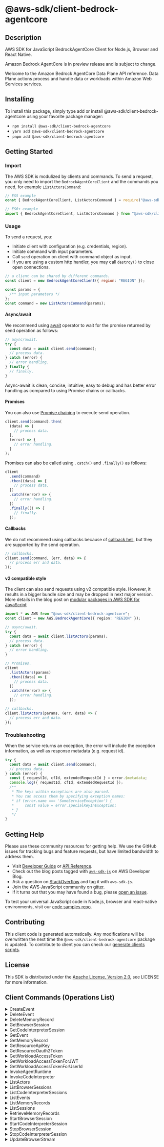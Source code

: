 <!-- generated file, do not edit directly -->

# @aws-sdk/client-bedrock-agentcore

## Description

AWS SDK for JavaScript BedrockAgentCore Client for Node.js, Browser and React Native.

<note> <p>Amazon Bedrock AgentCore is in preview release and is subject to change.</p> </note> <p>Welcome to the Amazon Bedrock AgentCore Data Plane API reference. Data Plane actions process and handle data or workloads within Amazon Web Services services. </p>

## Installing

To install this package, simply type add or install @aws-sdk/client-bedrock-agentcore
using your favorite package manager:

- `npm install @aws-sdk/client-bedrock-agentcore`
- `yarn add @aws-sdk/client-bedrock-agentcore`
- `pnpm add @aws-sdk/client-bedrock-agentcore`

## Getting Started

### Import

The AWS SDK is modulized by clients and commands.
To send a request, you only need to import the `BedrockAgentCoreClient` and
the commands you need, for example `ListActorsCommand`:

```js
// ES5 example
const { BedrockAgentCoreClient, ListActorsCommand } = require("@aws-sdk/client-bedrock-agentcore");
```

```ts
// ES6+ example
import { BedrockAgentCoreClient, ListActorsCommand } from "@aws-sdk/client-bedrock-agentcore";
```

### Usage

To send a request, you:

- Initiate client with configuration (e.g. credentials, region).
- Initiate command with input parameters.
- Call `send` operation on client with command object as input.
- If you are using a custom http handler, you may call `destroy()` to close open connections.

```js
// a client can be shared by different commands.
const client = new BedrockAgentCoreClient({ region: "REGION" });

const params = {
  /** input parameters */
};
const command = new ListActorsCommand(params);
```

#### Async/await

We recommend using [await](https://developer.mozilla.org/en-US/docs/Web/JavaScript/Reference/Operators/await)
operator to wait for the promise returned by send operation as follows:

```js
// async/await.
try {
  const data = await client.send(command);
  // process data.
} catch (error) {
  // error handling.
} finally {
  // finally.
}
```

Async-await is clean, concise, intuitive, easy to debug and has better error handling
as compared to using Promise chains or callbacks.

#### Promises

You can also use [Promise chaining](https://developer.mozilla.org/en-US/docs/Web/JavaScript/Guide/Using_promises#chaining)
to execute send operation.

```js
client.send(command).then(
  (data) => {
    // process data.
  },
  (error) => {
    // error handling.
  }
);
```

Promises can also be called using `.catch()` and `.finally()` as follows:

```js
client
  .send(command)
  .then((data) => {
    // process data.
  })
  .catch((error) => {
    // error handling.
  })
  .finally(() => {
    // finally.
  });
```

#### Callbacks

We do not recommend using callbacks because of [callback hell](http://callbackhell.com/),
but they are supported by the send operation.

```js
// callbacks.
client.send(command, (err, data) => {
  // process err and data.
});
```

#### v2 compatible style

The client can also send requests using v2 compatible style.
However, it results in a bigger bundle size and may be dropped in next major version. More details in the blog post
on [modular packages in AWS SDK for JavaScript](https://aws.amazon.com/blogs/developer/modular-packages-in-aws-sdk-for-javascript/)

```ts
import * as AWS from "@aws-sdk/client-bedrock-agentcore";
const client = new AWS.BedrockAgentCore({ region: "REGION" });

// async/await.
try {
  const data = await client.listActors(params);
  // process data.
} catch (error) {
  // error handling.
}

// Promises.
client
  .listActors(params)
  .then((data) => {
    // process data.
  })
  .catch((error) => {
    // error handling.
  });

// callbacks.
client.listActors(params, (err, data) => {
  // process err and data.
});
```

### Troubleshooting

When the service returns an exception, the error will include the exception information,
as well as response metadata (e.g. request id).

```js
try {
  const data = await client.send(command);
  // process data.
} catch (error) {
  const { requestId, cfId, extendedRequestId } = error.$metadata;
  console.log({ requestId, cfId, extendedRequestId });
  /**
   * The keys within exceptions are also parsed.
   * You can access them by specifying exception names:
   * if (error.name === 'SomeServiceException') {
   *     const value = error.specialKeyInException;
   * }
   */
}
```

## Getting Help

Please use these community resources for getting help.
We use the GitHub issues for tracking bugs and feature requests, but have limited bandwidth to address them.

- Visit [Developer Guide](https://docs.aws.amazon.com/sdk-for-javascript/v3/developer-guide/welcome.html)
  or [API Reference](https://docs.aws.amazon.com/AWSJavaScriptSDK/v3/latest/index.html).
- Check out the blog posts tagged with [`aws-sdk-js`](https://aws.amazon.com/blogs/developer/tag/aws-sdk-js/)
  on AWS Developer Blog.
- Ask a question on [StackOverflow](https://stackoverflow.com/questions/tagged/aws-sdk-js) and tag it with `aws-sdk-js`.
- Join the AWS JavaScript community on [gitter](https://gitter.im/aws/aws-sdk-js-v3).
- If it turns out that you may have found a bug, please [open an issue](https://github.com/aws/aws-sdk-js-v3/issues/new/choose).

To test your universal JavaScript code in Node.js, browser and react-native environments,
visit our [code samples repo](https://github.com/aws-samples/aws-sdk-js-tests).

## Contributing

This client code is generated automatically. Any modifications will be overwritten the next time the `@aws-sdk/client-bedrock-agentcore` package is updated.
To contribute to client you can check our [generate clients scripts](https://github.com/aws/aws-sdk-js-v3/tree/main/scripts/generate-clients).

## License

This SDK is distributed under the
[Apache License, Version 2.0](http://www.apache.org/licenses/LICENSE-2.0),
see LICENSE for more information.

## Client Commands (Operations List)

<details>
<summary>
CreateEvent
</summary>

[Command API Reference](https://docs.aws.amazon.com/AWSJavaScriptSDK/v3/latest/client/bedrock-agentcore/command/CreateEventCommand/) / [Input](https://docs.aws.amazon.com/AWSJavaScriptSDK/v3/latest/Package/-aws-sdk-client-bedrock-agentcore/Interface/CreateEventCommandInput/) / [Output](https://docs.aws.amazon.com/AWSJavaScriptSDK/v3/latest/Package/-aws-sdk-client-bedrock-agentcore/Interface/CreateEventCommandOutput/)

</details>
<details>
<summary>
DeleteEvent
</summary>

[Command API Reference](https://docs.aws.amazon.com/AWSJavaScriptSDK/v3/latest/client/bedrock-agentcore/command/DeleteEventCommand/) / [Input](https://docs.aws.amazon.com/AWSJavaScriptSDK/v3/latest/Package/-aws-sdk-client-bedrock-agentcore/Interface/DeleteEventCommandInput/) / [Output](https://docs.aws.amazon.com/AWSJavaScriptSDK/v3/latest/Package/-aws-sdk-client-bedrock-agentcore/Interface/DeleteEventCommandOutput/)

</details>
<details>
<summary>
DeleteMemoryRecord
</summary>

[Command API Reference](https://docs.aws.amazon.com/AWSJavaScriptSDK/v3/latest/client/bedrock-agentcore/command/DeleteMemoryRecordCommand/) / [Input](https://docs.aws.amazon.com/AWSJavaScriptSDK/v3/latest/Package/-aws-sdk-client-bedrock-agentcore/Interface/DeleteMemoryRecordCommandInput/) / [Output](https://docs.aws.amazon.com/AWSJavaScriptSDK/v3/latest/Package/-aws-sdk-client-bedrock-agentcore/Interface/DeleteMemoryRecordCommandOutput/)

</details>
<details>
<summary>
GetBrowserSession
</summary>

[Command API Reference](https://docs.aws.amazon.com/AWSJavaScriptSDK/v3/latest/client/bedrock-agentcore/command/GetBrowserSessionCommand/) / [Input](https://docs.aws.amazon.com/AWSJavaScriptSDK/v3/latest/Package/-aws-sdk-client-bedrock-agentcore/Interface/GetBrowserSessionCommandInput/) / [Output](https://docs.aws.amazon.com/AWSJavaScriptSDK/v3/latest/Package/-aws-sdk-client-bedrock-agentcore/Interface/GetBrowserSessionCommandOutput/)

</details>
<details>
<summary>
GetCodeInterpreterSession
</summary>

[Command API Reference](https://docs.aws.amazon.com/AWSJavaScriptSDK/v3/latest/client/bedrock-agentcore/command/GetCodeInterpreterSessionCommand/) / [Input](https://docs.aws.amazon.com/AWSJavaScriptSDK/v3/latest/Package/-aws-sdk-client-bedrock-agentcore/Interface/GetCodeInterpreterSessionCommandInput/) / [Output](https://docs.aws.amazon.com/AWSJavaScriptSDK/v3/latest/Package/-aws-sdk-client-bedrock-agentcore/Interface/GetCodeInterpreterSessionCommandOutput/)

</details>
<details>
<summary>
GetEvent
</summary>

[Command API Reference](https://docs.aws.amazon.com/AWSJavaScriptSDK/v3/latest/client/bedrock-agentcore/command/GetEventCommand/) / [Input](https://docs.aws.amazon.com/AWSJavaScriptSDK/v3/latest/Package/-aws-sdk-client-bedrock-agentcore/Interface/GetEventCommandInput/) / [Output](https://docs.aws.amazon.com/AWSJavaScriptSDK/v3/latest/Package/-aws-sdk-client-bedrock-agentcore/Interface/GetEventCommandOutput/)

</details>
<details>
<summary>
GetMemoryRecord
</summary>

[Command API Reference](https://docs.aws.amazon.com/AWSJavaScriptSDK/v3/latest/client/bedrock-agentcore/command/GetMemoryRecordCommand/) / [Input](https://docs.aws.amazon.com/AWSJavaScriptSDK/v3/latest/Package/-aws-sdk-client-bedrock-agentcore/Interface/GetMemoryRecordCommandInput/) / [Output](https://docs.aws.amazon.com/AWSJavaScriptSDK/v3/latest/Package/-aws-sdk-client-bedrock-agentcore/Interface/GetMemoryRecordCommandOutput/)

</details>
<details>
<summary>
GetResourceApiKey
</summary>

[Command API Reference](https://docs.aws.amazon.com/AWSJavaScriptSDK/v3/latest/client/bedrock-agentcore/command/GetResourceApiKeyCommand/) / [Input](https://docs.aws.amazon.com/AWSJavaScriptSDK/v3/latest/Package/-aws-sdk-client-bedrock-agentcore/Interface/GetResourceApiKeyCommandInput/) / [Output](https://docs.aws.amazon.com/AWSJavaScriptSDK/v3/latest/Package/-aws-sdk-client-bedrock-agentcore/Interface/GetResourceApiKeyCommandOutput/)

</details>
<details>
<summary>
GetResourceOauth2Token
</summary>

[Command API Reference](https://docs.aws.amazon.com/AWSJavaScriptSDK/v3/latest/client/bedrock-agentcore/command/GetResourceOauth2TokenCommand/) / [Input](https://docs.aws.amazon.com/AWSJavaScriptSDK/v3/latest/Package/-aws-sdk-client-bedrock-agentcore/Interface/GetResourceOauth2TokenCommandInput/) / [Output](https://docs.aws.amazon.com/AWSJavaScriptSDK/v3/latest/Package/-aws-sdk-client-bedrock-agentcore/Interface/GetResourceOauth2TokenCommandOutput/)

</details>
<details>
<summary>
GetWorkloadAccessToken
</summary>

[Command API Reference](https://docs.aws.amazon.com/AWSJavaScriptSDK/v3/latest/client/bedrock-agentcore/command/GetWorkloadAccessTokenCommand/) / [Input](https://docs.aws.amazon.com/AWSJavaScriptSDK/v3/latest/Package/-aws-sdk-client-bedrock-agentcore/Interface/GetWorkloadAccessTokenCommandInput/) / [Output](https://docs.aws.amazon.com/AWSJavaScriptSDK/v3/latest/Package/-aws-sdk-client-bedrock-agentcore/Interface/GetWorkloadAccessTokenCommandOutput/)

</details>
<details>
<summary>
GetWorkloadAccessTokenForJWT
</summary>

[Command API Reference](https://docs.aws.amazon.com/AWSJavaScriptSDK/v3/latest/client/bedrock-agentcore/command/GetWorkloadAccessTokenForJWTCommand/) / [Input](https://docs.aws.amazon.com/AWSJavaScriptSDK/v3/latest/Package/-aws-sdk-client-bedrock-agentcore/Interface/GetWorkloadAccessTokenForJWTCommandInput/) / [Output](https://docs.aws.amazon.com/AWSJavaScriptSDK/v3/latest/Package/-aws-sdk-client-bedrock-agentcore/Interface/GetWorkloadAccessTokenForJWTCommandOutput/)

</details>
<details>
<summary>
GetWorkloadAccessTokenForUserId
</summary>

[Command API Reference](https://docs.aws.amazon.com/AWSJavaScriptSDK/v3/latest/client/bedrock-agentcore/command/GetWorkloadAccessTokenForUserIdCommand/) / [Input](https://docs.aws.amazon.com/AWSJavaScriptSDK/v3/latest/Package/-aws-sdk-client-bedrock-agentcore/Interface/GetWorkloadAccessTokenForUserIdCommandInput/) / [Output](https://docs.aws.amazon.com/AWSJavaScriptSDK/v3/latest/Package/-aws-sdk-client-bedrock-agentcore/Interface/GetWorkloadAccessTokenForUserIdCommandOutput/)

</details>
<details>
<summary>
InvokeAgentRuntime
</summary>

[Command API Reference](https://docs.aws.amazon.com/AWSJavaScriptSDK/v3/latest/client/bedrock-agentcore/command/InvokeAgentRuntimeCommand/) / [Input](https://docs.aws.amazon.com/AWSJavaScriptSDK/v3/latest/Package/-aws-sdk-client-bedrock-agentcore/Interface/InvokeAgentRuntimeCommandInput/) / [Output](https://docs.aws.amazon.com/AWSJavaScriptSDK/v3/latest/Package/-aws-sdk-client-bedrock-agentcore/Interface/InvokeAgentRuntimeCommandOutput/)

</details>
<details>
<summary>
InvokeCodeInterpreter
</summary>

[Command API Reference](https://docs.aws.amazon.com/AWSJavaScriptSDK/v3/latest/client/bedrock-agentcore/command/InvokeCodeInterpreterCommand/) / [Input](https://docs.aws.amazon.com/AWSJavaScriptSDK/v3/latest/Package/-aws-sdk-client-bedrock-agentcore/Interface/InvokeCodeInterpreterCommandInput/) / [Output](https://docs.aws.amazon.com/AWSJavaScriptSDK/v3/latest/Package/-aws-sdk-client-bedrock-agentcore/Interface/InvokeCodeInterpreterCommandOutput/)

</details>
<details>
<summary>
ListActors
</summary>

[Command API Reference](https://docs.aws.amazon.com/AWSJavaScriptSDK/v3/latest/client/bedrock-agentcore/command/ListActorsCommand/) / [Input](https://docs.aws.amazon.com/AWSJavaScriptSDK/v3/latest/Package/-aws-sdk-client-bedrock-agentcore/Interface/ListActorsCommandInput/) / [Output](https://docs.aws.amazon.com/AWSJavaScriptSDK/v3/latest/Package/-aws-sdk-client-bedrock-agentcore/Interface/ListActorsCommandOutput/)

</details>
<details>
<summary>
ListBrowserSessions
</summary>

[Command API Reference](https://docs.aws.amazon.com/AWSJavaScriptSDK/v3/latest/client/bedrock-agentcore/command/ListBrowserSessionsCommand/) / [Input](https://docs.aws.amazon.com/AWSJavaScriptSDK/v3/latest/Package/-aws-sdk-client-bedrock-agentcore/Interface/ListBrowserSessionsCommandInput/) / [Output](https://docs.aws.amazon.com/AWSJavaScriptSDK/v3/latest/Package/-aws-sdk-client-bedrock-agentcore/Interface/ListBrowserSessionsCommandOutput/)

</details>
<details>
<summary>
ListCodeInterpreterSessions
</summary>

[Command API Reference](https://docs.aws.amazon.com/AWSJavaScriptSDK/v3/latest/client/bedrock-agentcore/command/ListCodeInterpreterSessionsCommand/) / [Input](https://docs.aws.amazon.com/AWSJavaScriptSDK/v3/latest/Package/-aws-sdk-client-bedrock-agentcore/Interface/ListCodeInterpreterSessionsCommandInput/) / [Output](https://docs.aws.amazon.com/AWSJavaScriptSDK/v3/latest/Package/-aws-sdk-client-bedrock-agentcore/Interface/ListCodeInterpreterSessionsCommandOutput/)

</details>
<details>
<summary>
ListEvents
</summary>

[Command API Reference](https://docs.aws.amazon.com/AWSJavaScriptSDK/v3/latest/client/bedrock-agentcore/command/ListEventsCommand/) / [Input](https://docs.aws.amazon.com/AWSJavaScriptSDK/v3/latest/Package/-aws-sdk-client-bedrock-agentcore/Interface/ListEventsCommandInput/) / [Output](https://docs.aws.amazon.com/AWSJavaScriptSDK/v3/latest/Package/-aws-sdk-client-bedrock-agentcore/Interface/ListEventsCommandOutput/)

</details>
<details>
<summary>
ListMemoryRecords
</summary>

[Command API Reference](https://docs.aws.amazon.com/AWSJavaScriptSDK/v3/latest/client/bedrock-agentcore/command/ListMemoryRecordsCommand/) / [Input](https://docs.aws.amazon.com/AWSJavaScriptSDK/v3/latest/Package/-aws-sdk-client-bedrock-agentcore/Interface/ListMemoryRecordsCommandInput/) / [Output](https://docs.aws.amazon.com/AWSJavaScriptSDK/v3/latest/Package/-aws-sdk-client-bedrock-agentcore/Interface/ListMemoryRecordsCommandOutput/)

</details>
<details>
<summary>
ListSessions
</summary>

[Command API Reference](https://docs.aws.amazon.com/AWSJavaScriptSDK/v3/latest/client/bedrock-agentcore/command/ListSessionsCommand/) / [Input](https://docs.aws.amazon.com/AWSJavaScriptSDK/v3/latest/Package/-aws-sdk-client-bedrock-agentcore/Interface/ListSessionsCommandInput/) / [Output](https://docs.aws.amazon.com/AWSJavaScriptSDK/v3/latest/Package/-aws-sdk-client-bedrock-agentcore/Interface/ListSessionsCommandOutput/)

</details>
<details>
<summary>
RetrieveMemoryRecords
</summary>

[Command API Reference](https://docs.aws.amazon.com/AWSJavaScriptSDK/v3/latest/client/bedrock-agentcore/command/RetrieveMemoryRecordsCommand/) / [Input](https://docs.aws.amazon.com/AWSJavaScriptSDK/v3/latest/Package/-aws-sdk-client-bedrock-agentcore/Interface/RetrieveMemoryRecordsCommandInput/) / [Output](https://docs.aws.amazon.com/AWSJavaScriptSDK/v3/latest/Package/-aws-sdk-client-bedrock-agentcore/Interface/RetrieveMemoryRecordsCommandOutput/)

</details>
<details>
<summary>
StartBrowserSession
</summary>

[Command API Reference](https://docs.aws.amazon.com/AWSJavaScriptSDK/v3/latest/client/bedrock-agentcore/command/StartBrowserSessionCommand/) / [Input](https://docs.aws.amazon.com/AWSJavaScriptSDK/v3/latest/Package/-aws-sdk-client-bedrock-agentcore/Interface/StartBrowserSessionCommandInput/) / [Output](https://docs.aws.amazon.com/AWSJavaScriptSDK/v3/latest/Package/-aws-sdk-client-bedrock-agentcore/Interface/StartBrowserSessionCommandOutput/)

</details>
<details>
<summary>
StartCodeInterpreterSession
</summary>

[Command API Reference](https://docs.aws.amazon.com/AWSJavaScriptSDK/v3/latest/client/bedrock-agentcore/command/StartCodeInterpreterSessionCommand/) / [Input](https://docs.aws.amazon.com/AWSJavaScriptSDK/v3/latest/Package/-aws-sdk-client-bedrock-agentcore/Interface/StartCodeInterpreterSessionCommandInput/) / [Output](https://docs.aws.amazon.com/AWSJavaScriptSDK/v3/latest/Package/-aws-sdk-client-bedrock-agentcore/Interface/StartCodeInterpreterSessionCommandOutput/)

</details>
<details>
<summary>
StopBrowserSession
</summary>

[Command API Reference](https://docs.aws.amazon.com/AWSJavaScriptSDK/v3/latest/client/bedrock-agentcore/command/StopBrowserSessionCommand/) / [Input](https://docs.aws.amazon.com/AWSJavaScriptSDK/v3/latest/Package/-aws-sdk-client-bedrock-agentcore/Interface/StopBrowserSessionCommandInput/) / [Output](https://docs.aws.amazon.com/AWSJavaScriptSDK/v3/latest/Package/-aws-sdk-client-bedrock-agentcore/Interface/StopBrowserSessionCommandOutput/)

</details>
<details>
<summary>
StopCodeInterpreterSession
</summary>

[Command API Reference](https://docs.aws.amazon.com/AWSJavaScriptSDK/v3/latest/client/bedrock-agentcore/command/StopCodeInterpreterSessionCommand/) / [Input](https://docs.aws.amazon.com/AWSJavaScriptSDK/v3/latest/Package/-aws-sdk-client-bedrock-agentcore/Interface/StopCodeInterpreterSessionCommandInput/) / [Output](https://docs.aws.amazon.com/AWSJavaScriptSDK/v3/latest/Package/-aws-sdk-client-bedrock-agentcore/Interface/StopCodeInterpreterSessionCommandOutput/)

</details>
<details>
<summary>
UpdateBrowserStream
</summary>

[Command API Reference](https://docs.aws.amazon.com/AWSJavaScriptSDK/v3/latest/client/bedrock-agentcore/command/UpdateBrowserStreamCommand/) / [Input](https://docs.aws.amazon.com/AWSJavaScriptSDK/v3/latest/Package/-aws-sdk-client-bedrock-agentcore/Interface/UpdateBrowserStreamCommandInput/) / [Output](https://docs.aws.amazon.com/AWSJavaScriptSDK/v3/latest/Package/-aws-sdk-client-bedrock-agentcore/Interface/UpdateBrowserStreamCommandOutput/)

</details>
